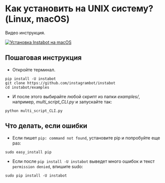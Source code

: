 # Как установить на UNIX систему? (Linux, macOS)

Видео инструкция.

[![Установка Instabot на macOS](http://img.youtube.com/vi/aJUHmv3NhRE/0.jpg)](https://youtu.be/aJUHmv3NhRE)

## Пошаговая инструкция

* Откройте терминал.
```
pip install -U instabot
git clone https://github.com/instagrambot/instabot
cd instabot/examples
```

* И после этого выбирайте любой скрипт из папки _examples/_, например, _multi_script_CLI.py_ и запускайте так:
```
python multi_script_CLI.py
```

## Что делать, если ошибки

* Если пишет `pip: command not found`, установите pip и попробуйте еще раз:
```
sudo easy_install pip
```

* Если после `pip install -U instabot` выведет много ошибок и текст `permission denied`, впишите sudo:
```
sudo pip install -U instabot
```
